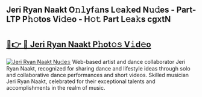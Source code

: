 ## Jeri Ryan Naakt O𝚗𝚕yf𝚊ns L𝚎a𝚔ed N𝚞𝚍es - Part-LTP P𝚑𝚘tos Vi𝚍𝚎o - H𝚘𝚝 Part L𝚎a𝚔s cgxtN

# <h2><a href="http://kf1pvu3.oniu.top/?m=Jeri+Ryan+Naakt">🔗👉 🔴 Jeri Ryan Naakt P𝚑ot𝚘𝚜 V𝚒d𝚎o</a></h2>

[![Jeri Ryan Naakt Nu𝚍e𝚜](https://i.imgur.com/0qMVB7G.gif)](http://kf1pvu3.oniu.top/?m=Jeri+Ryan+Naakt)
Web-based artist and dance collaborator Jeri Ryan Naakt, recognized for sharing dance and lifestyle ideas through solo and collaborative dance performances and short videos. Skilled musician Jeri Ryan Naakt, celebrated for their exceptional talents and accomplishments in the realm of music.  
